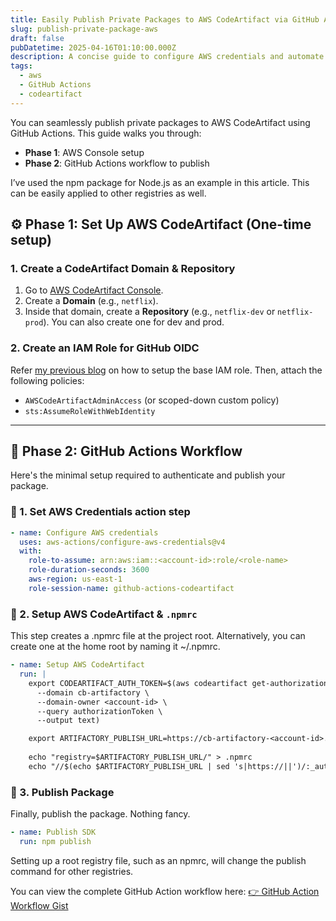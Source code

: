 ```yaml
---
title: Easily Publish Private Packages to AWS CodeArtifact via GitHub Actions Workflow
slug: publish-private-package-aws
draft: false
pubDatetime: 2025-04-16T01:10:00.000Z
description: A concise guide to configure AWS credentials and automate publishing Node.js packages to AWS CodeArtifact using GitHub Actions.
tags:
  - aws
  - GitHub Actions
  - codeartifact
---
```


You can seamlessly publish private packages to AWS CodeArtifact using GitHub Actions. This guide walks you through:

- **Phase 1**: AWS Console setup
- **Phase 2**: GitHub Actions workflow to publish

I’ve used the npm package for Node.js as an example in this article. This can be easily applied to other registries as well.

## ⚙️ Phase 1: Set Up AWS CodeArtifact (One-time setup)

### 1. Create a CodeArtifact Domain & Repository

1. Go to [AWS CodeArtifact Console](https://console.aws.amazon.com/codeartifact).
2. Create a **Domain** (e.g., `netflix`).
3. Inside that domain, create a **Repository** (e.g., `netflix-dev` or `netflix-prod`). You can also create one for dev and prod.

### 2. Create an IAM Role for GitHub OIDC

Refer [my previous blog](/posts/create-iam-role-with-github-web-identity-provider/) on how to setup the base IAM role. Then, attach the following policies:
   - `AWSCodeArtifactAdminAccess` (or scoped-down custom policy)
   - `sts:AssumeRoleWithWebIdentity`

---

## 🤖 Phase 2: GitHub Actions Workflow

Here's the minimal setup required to authenticate and publish your package.

### 🔐 1. Set AWS Credentials action step

```yaml
- name: Configure AWS credentials
  uses: aws-actions/configure-aws-credentials@v4
  with:
    role-to-assume: arn:aws:iam::<account-id>:role/<role-name>
    role-duration-seconds: 3600
    aws-region: us-east-1
    role-session-name: github-actions-codeartifact
```

### 🔑 2. Setup AWS CodeArtifact & `.npmrc`

This step creates a ⁠.npmrc file at the project root. Alternatively, you can create one at the home root by naming it ⁠~/.npmrc.

```yaml
- name: Setup AWS CodeArtifact
  run: |
    export CODEARTIFACT_AUTH_TOKEN=$(aws codeartifact get-authorization-token \
      --domain cb-artifactory \
      --domain-owner <account-id> \
      --query authorizationToken \
      --output text)

    export ARTIFACTORY_PUBLISH_URL=https://cb-artifactory-<account-id>.d.codeartifact.us-east-1.amazonaws.com/npm/<repository>
    
    echo "registry=$ARTIFACTORY_PUBLISH_URL/" > .npmrc
    echo "//$(echo $ARTIFACTORY_PUBLISH_URL | sed 's|https://||')/:_authToken=$CODEARTIFACT_AUTH_TOKEN" >> .npmrc
```

### 🚀 3. Publish Package

Finally, publish the package. Nothing fancy.

```yaml
- name: Publish SDK
  run: npm publish
```

Setting up a root registry file, such as an npmrc, will change the publish command for other registries. 

You can view the complete GitHub Action workflow here: [👉 GitHub Action Workflow Gist](https://gist.github.com/bharathvaj-ganesan/f27fab1a7b80d88366cc93f000f07c82)